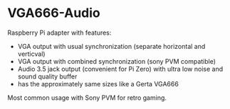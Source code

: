 # VGA666-Audio

Raspberry Pi adapter with features:
* VGA output with usual synchronization (separate horizontal and verticval)
* VGA output with combined synchronization (sony PVM compatible)
* Audio 3.5 jack output (convenient for Pi Zero) with ultra low noise and sound quality buffer
* has the approximately same sizes like a Gerta VGA666

Most common usage with Sony PVM for retro gaming.
